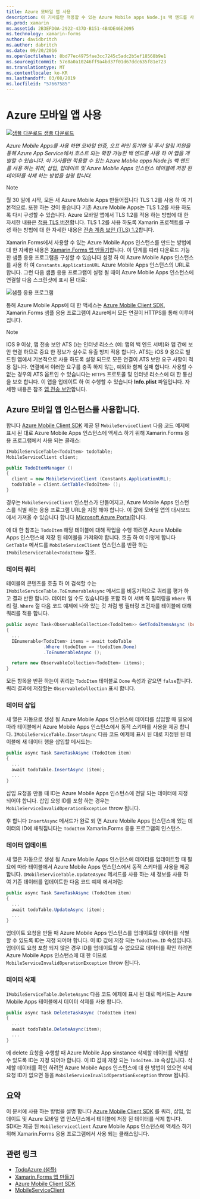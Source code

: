 ```yaml
---
title: Azure 모바일 앱 사용
description: 이 기사를만 적용할 수 있는 Azure Mobile apps Node.js 백 엔드를 사용 하는 쿼리, 삽입, 업데이트 및 Azure Mobile Apps 인스턴스 테이블에 저장 된 데이터를 삭제 하는 방법을 설명 합니다.
ms.prod: xamarin
ms.assetid: 2B3EFD0A-2922-437D-B151-4B4DE46E2095
ms.technology: xamarin-forms
author: davidbritch
ms.author: dabritch
ms.date: 09/20/2016
ms.openlocfilehash: 8bd77ec4975fae3cc7245c5adc2b5ef18568b9e1
ms.sourcegitcommit: 57e8a0a10246ff9a4bd37f01d67ddc635f81e723
ms.translationtype: MT
ms.contentlocale: ko-KR
ms.lasthandoff: 03/08/2019
ms.locfileid: "57667585"
---
```

# <a name="consuming-an-azure-mobile-app"></a>Azure 모바일 앱 사용

[![샘플 다운로드](~/media/shared/download.png) 샘플 다운로드](https://developer.xamarin.com/samples/xamarin-forms/WebServices/TodoAzure/)

_Azure Mobile Apps를 사용 하면 모바일 인증, 오프 라인 동기화 및 푸시 알림 지원을 통해 Azure App Service에서 호스트 되는 확장 가능한 백 엔드를 사용 하 여 앱을 개발할 수 있습니다. 이 기사를만 적용할 수 있는 Azure Mobile apps Node.js 백 엔드를 사용 하는 쿼리, 삽입, 업데이트 및 Azure Mobile Apps 인스턴스 테이블에 저장 된 데이터를 삭제 하는 방법을 설명 합니다._

> [!NOTE]
> 월 30 일에 시작, 모든 새 Azure Mobile Apps 만들어집니다 TLS 1.2를 사용 하 여 기본적으로. 또한 하는 것이 좋습니다 기존 Azure Mobile Apps는 TLS 1.2를 사용 하도록 다시 구성할 수 있습니다. Azure 모바일 앱에서 TLS 1.2를 적용 하는 방법에 대 한 자세한 내용은 [적용 TLS 버전](/azure/app-service/app-service-web-tutorial-custom-ssl#enforce-tls-versions)합니다. TLS 1.2를 사용 하도록 Xamarin 프로젝트를 구성 하는 방법에 대 한 자세한 내용은 [전송 계층 보안 (TLS) 1.2](~/cross-platform/app-fundamentals/transport-layer-security.md)합니다.

Xamarin.Forms에서 사용할 수 있는 Azure Mobile Apps 인스턴스를 만드는 방법에 대 한 자세한 내용은 [Xamarin.Forms 앱 만들기](https://azure.microsoft.com/documentation/articles/app-service-mobile-xamarin-forms-get-started/)합니다. 이 단계를 따라 다운로드 가능한 샘플 응용 프로그램을 구성할 수 있습니다 설정 하 여 Azure Mobile Apps 인스턴스를 사용 하 여 `Constants.ApplicationURL` Azure Mobile Apps 인스턴스의 URL로 합니다. 그런 다음 샘플 응용 프로그램이 실행 될 때이 Azure Mobile Apps 인스턴스에 연결할 다음 스크린샷에 표시 된 대로:

![](azure-images/portal.png "샘플 응용 프로그램")

통해 Azure Mobile Apps에 대 한 액세스는 [Azure Mobile Client SDK](https://www.nuget.org/packages/Microsoft.Azure.Mobile.Client/), Xamarin.Forms 샘플 응용 프로그램이 Azure에서 모든 연결이 HTTPS를 통해 이루어집니다.

> [!NOTE]
> IOS 9 이상, 앱 전송 보안 ATS ()는 인터넷 리소스 (예: 앱의 백 엔드 서버)와 앱 간에 보안 연결 하므로 중요 한 정보가 실수로 유출 방지 적용 합니다. ATS는 iOS 9 용으로 빌드된 앱에서 기본적으로 사용 하도록 설정 되므로 모든 연결이 ATS 보안 요구 사항이 적용 됩니다. 연결에서 이러한 요구를 충족 하지 않는, 예외와 함께 실패 합니다.
> 사용할 수 없는 경우의 ATS 옵트인 수 있습니다는 `HTTPS` 프로토콜 및 인터넷 리소스에 대 한 통신을 보호 합니다. 이 앱을 업데이트 하 여 수행할 수 있습니다 **Info.plist** 파일입니다. 자세한 내용은 참조 [앱 전송 보안](~/ios/app-fundamentals/ats.md)합니다.

## <a name="consuming-an-azure-mobile-app-instance"></a>Azure 모바일 앱 인스턴스를 사용합니다.

합니다 [Azure Mobile Client SDK](https://www.nuget.org/packages/Microsoft.Azure.Mobile.Client/) 제공 된 `MobileServiceClient` 다음 코드 예제에 표시 된 대로 Azure Mobile Apps 인스턴스에 액세스 하기 위해 Xamarin.Forms 응용 프로그램에서 사용 되는 클래스:

```csharp
IMobileServiceTable<TodoItem> todoTable;
MobileServiceClient client;

public TodoItemManager ()
{
  client = new MobileServiceClient (Constants.ApplicationURL);
  todoTable = client.GetTable<TodoItem> ();
}
```

경우는 `MobileServiceClient` 인스턴스가 만들어지고, Azure Mobile Apps 인스턴스를 식별 하는 응용 프로그램 URL을 지정 해야 합니다. 이 값에 모바일 앱의 대시보드에서 가져올 수 있습니다 합니다 [Microsoft Azure Portal](https://portal.azure.com/)합니다.

에 대 한 참조는 `TodoItem` 해당 테이블에 대해 작업을 수행 하려면 Azure Mobile Apps 인스턴스에 저장 된 테이블을 가져와야 합니다. 호출 하 여 이렇게 합니다 `GetTable` 메서드를 `MobileServiceClient` 인스턴스를 반환 하는 `IMobileServiceTable<TodoItem>` 참조.

### <a name="querying-data"></a>데이터 쿼리

테이블의 콘텐츠를 호출 하 여 검색할 수는 `IMobileServiceTable.ToEnumerableAsync` 메서드를 비동기적으로 쿼리를 평가 하 고 결과 반환 합니다. 데이터 일 수도 있습니다를 포함 하 여 서버 쪽 필터링을 `Where` 쿼리 절. `Where` 절 다음 코드 예제에 나와 있는 것 처럼 행 필터링 조건자를 테이블에 대해 쿼리를 적용 합니다.

```csharp
public async Task<ObservableCollection<TodoItem>> GetTodoItemsAsync (bool syncItems = false)
{
  ...
  IEnumerable<TodoItem> items = await todoTable
              .Where (todoItem => !todoItem.Done)
              .ToEnumerableAsync ();

  return new ObservableCollection<TodoItem> (items);
}
```

모든 항목을 반환 하는이 쿼리는 `TodoItem` 테이블로 `Done` 속성과 같으면 `false`합니다. 쿼리 결과에 저장할는 `ObservableCollection` 표시 합니다.

### <a name="inserting-data"></a>데이터 삽입

새 열은 자동으로 생성 될 Azure Mobile Apps 인스턴스에 데이터를 삽입할 때 필요에 따라 테이블에서 Azure Mobile Apps 인스턴스에서 동적 스키마를 사용을 제공 합니다. `IMobileServiceTable.InsertAsync` 다음 코드 예제에 표시 된 대로 지정된 된 테이블에 새 데이터 행을 삽입할 메서드는:

```csharp
public async Task SaveTaskAsync (TodoItem item)
{
  ...
  await todoTable.InsertAsync (item);
  ...
}
```

삽입 요청을 만들 때 ID는 Azure Mobile Apps 인스턴스에 전달 되는 데이터에 지정 되어야 합니다. 삽입 요청 ID를 포함 하는 경우는 `MobileServiceInvalidOperationException` throw 됩니다.

후 합니다 `InsertAsync` 메서드가 완료 되 면 Azure Mobile Apps 인스턴스에 있는 데이터의 ID에 채워집니다는 `TodoItem` Xamarin.Forms 응용 프로그램의 인스턴스.

### <a name="updating-data"></a>데이터 업데이트

새 열은 자동으로 생성 될 Azure Mobile Apps 인스턴스에 데이터를 업데이트할 때 필요에 따라 테이블에서 Azure Mobile Apps 인스턴스에서 동적 스키마를 사용을 제공 합니다. `IMobileServiceTable.UpdateAsync` 메서드를 사용 하는 새 정보를 사용 하 여 기존 데이터를 업데이트한 다음 코드 예제 에서처럼:

```csharp
public async Task SaveTaskAsync (TodoItem item)
{
  ...
  await todoTable.UpdateAsync (item);
  ...
}
```

업데이트 요청을 만들 때 Azure Mobile Apps 인스턴스를 업데이트할 데이터를 식별할 수 있도록 ID는 지정 되어야 합니다. 이 ID 값에 저장 되는 `TodoItem.ID` 속성입니다. 업데이트 요청 포함 되지 않은 경우 ID를 업데이트할 수 없으므로 데이터를 확인 하려면 Azure Mobile Apps 인스턴스에 대 한 이므로 `MobileServiceInvalidOperationException` throw 됩니다.

### <a name="deleting-data"></a>데이터 삭제

`IMobileServiceTable.DeleteAsync` 다음 코드 예제에 표시 된 대로 메서드는 Azure Mobile Apps 테이블에서 데이터 삭제를 사용 합니다.

```csharp
public async Task DeleteTaskAsync (TodoItem item)
{
  ...
  await todoTable.DeleteAsync(item);
  ...
}
```

에 delete 요청을 수행할 때 Azure Mobile App sinstance 삭제할 데이터를 식별할 수 있도록 ID는 지정 되어야 합니다. 이 ID 값에 저장 되는 `TodoItem.ID` 속성입니다. 삭제할 데이터를 확인 하려면 Azure Mobile Apps 인스턴스에 대 한 방법이 있으면 삭제 요청 ID가 없으면 등을 `MobileServiceInvalidOperationException` throw 됩니다.

## <a name="summary"></a>요약

이 문서에 사용 하는 방법을 설명 합니다 [Azure Mobile Client SDK](https://www.nuget.org/packages/Microsoft.Azure.Mobile.Client/) 를 쿼리, 삽입, 업데이트 및 Azure 모바일 앱 인스턴스에서 테이블에 저장 된 데이터를 삭제 합니다. SDK는 제공 된 `MobileServiceClient` Azure Mobile Apps 인스턴스에 액세스 하기 위해 Xamarin.Forms 응용 프로그램에서 사용 되는 클래스입니다.


## <a name="related-links"></a>관련 링크

- [TodoAzure (샘플)](https://developer.xamarin.com/samples/xamarin-forms/WebServices/TodoAzure/)
- [Xamarin.Forms 앱 만들기](https://azure.microsoft.com/documentation/articles/app-service-mobile-xamarin-forms-get-started/)
- [Azure Mobile Client SDK](https://www.nuget.org/packages/Microsoft.Azure.Mobile.Client/)
- [MobileServiceClient](https://msdn.microsoft.com/library/azure/microsoft.windowsazure.mobileservices.mobileserviceclient(v=azure.10).aspx)
